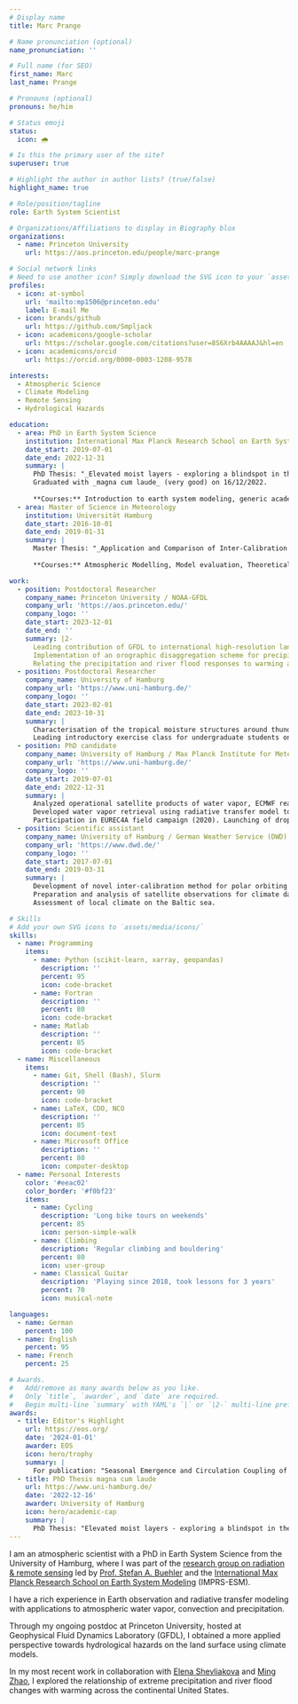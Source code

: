 ```yaml
---
# Display name
title: Marc Prange

# Name pronunciation (optional)
name_pronunciation: ''

# Full name (for SEO)
first_name: Marc
last_name: Prange

# Pronouns (optional)
pronouns: he/him

# Status emoji
status:
  icon: 🌧️

# Is this the primary user of the site?
superuser: true

# Highlight the author in author lists? (true/false)
highlight_name: true

# Role/position/tagline
role: Earth System Scientist

# Organizations/Affiliations to display in Biography blox
organizations:
  - name: Princeton University
    url: https://aos.princeton.edu/people/marc-prange

# Social network links
# Need to use another icon? Simply download the SVG icon to your `assets/media/icons/` folder.
profiles:
  - icon: at-symbol
    url: 'mailto:mp1506@princeton.edu'
    label: E-mail Me
  - icon: brands/github
    url: https://github.com/Smpljack
  - icon: academicons/google-scholar
    url: https://scholar.google.com/citations?user=8S6Xrb4AAAAJ&hl=en
  - icon: academicons/orcid
    url: https://orcid.org/0000-0003-1208-9578

interests:
  - Atmospheric Science
  - Climate Modeling
  - Remote Sensing
  - Hydrological Hazards

education:
  - area: PhD in Earth System Science
    institution: International Max Planck Research School on Earth System Modelling
    date_start: 2019-07-01
    date_end: 2022-12-31
    summary: |
      PhD Thesis: "_Elevated moist layers - exploring a blindspot in the global satellite observing system_"
      Graduated with _magna cum laude_ (very good) on 16/12/2022.
      
      **Courses:** Introduction to earth system modeling, generic academic skills, advanced scientific writing, introduction to python, the trades, greenhouse effect and climate, summer school on earth system modeling (Hamburg), exploratory data analysis for machine learning, supervised machine learning.
  - area: Master of Science in Meteorology
    institution: Universität Hamburg
    date_start: 2016-10-01
    date_end: 2019-01-31
    summary: |
      Master Thesis: "_Application and Comparison of Inter-Calibration Methods for Satellite Microwave Humidity Sounders_", grade: very good
      
      **Courses:** Atmospheric Modelling, Model evaluation, Theoretical Meteorology, The Atlantic ITCZ, Advanced remote sensing, Introduction to Astrophysics I+II, Modelling of stellar atmospheres.

work:
  - position: Postdoctoral Researcher
    company_name: Princeton University / NOAA-GFDL
    company_url: 'https://aos.princeton.edu/'
    company_logo: ''
    date_start: 2023-12-01
    date_end: ''
    summary: |2-
      Leading contribution of GFDL to international high-resolution land surface model inter-comparison project.
      Implementation of an orographic disaggregation scheme for precipitation and other meteorological variables to the GFDL land model.
      Relating the precipitation and river flood responses to warming across the United States using the GFDL coupled Atmosphere-Land model.
  - position: Postdoctoral Researcher
    company_name: University of Hamburg
    company_url: 'https://www.uni-hamburg.de/'
    company_logo: ''
    date_start: 2023-02-01
    date_end: 2023-10-31
    summary: |
      Characterisation of the tropical moisture structures around thunderstorms in a global storm resolving simulation and in ECMWF reanalysis.
      Leading introductory exercise class for undergraduate students on radiation and remote sensing.
  - position: PhD candidate
    company_name: University of Hamburg / Max Planck Institute for Meteorology
    company_url: 'https://www.uni-hamburg.de/'
    company_logo: ''
    date_start: 2019-07-01
    date_end: 2022-12-31
    summary: |
      Analyzed operational satellite products of water vapor, ECMWF reanalysis data and radiosonde data.
      Developed water vapor retrieval using radiative transfer model to quantify satellite sounder capabilities of capturing mid-tropospheric moist layers.
      Participation in EUREC4A field campaign (2020). Launching of dropsondes from research aircraft HALO. Involved in outreach activities with local schools. Led sub-group project for separating flight phases of HALO aircraft to ease data dissemination.
  - position: Scientific assistant
    company_name: University of Hamburg / German Weather Service (DWD)
    company_url: 'https://www.dwd.de/'
    company_logo: ''
    date_start: 2017-07-01
    date_end: 2019-03-31
    summary: |
      Development of novel inter-calibration method for polar orbiting satellites.
      Preparation and analysis of satellite observations for climate data record production.
      Assessment of local climate on the Baltic sea.

# Skills
# Add your own SVG icons to `assets/media/icons/`
skills:
  - name: Programming
    items:
      - name: Python (scikit-learn, xarray, geopandas)
        description: ''
        percent: 95
        icon: code-bracket
      - name: Fortran
        description: ''
        percent: 80
        icon: code-bracket
      - name: Matlab
        description: ''
        percent: 85
        icon: code-bracket
  - name: Miscellaneous
    items:
      - name: Git, Shell (Bash), Slurm
        description: ''
        percent: 90
        icon: code-bracket
      - name: LaTeX, CDO, NCO
        description: ''
        percent: 85
        icon: document-text
      - name: Microsoft Office
        description: ''
        percent: 80
        icon: computer-desktop
  - name: Personal Interests
    color: '#eeac02'
    color_border: '#f0bf23'
    items:
      - name: Cycling
        description: 'Long bike tours on weekends'
        percent: 85
        icon: person-simple-walk
      - name: Climbing
        description: 'Regular climbing and bouldering'
        percent: 80
        icon: user-group
      - name: Classical Guitar
        description: 'Playing since 2018, took lessons for 3 years'
        percent: 70
        icon: musical-note

languages:
  - name: German
    percent: 100
  - name: English
    percent: 95
  - name: French
    percent: 25

# Awards.
#   Add/remove as many awards below as you like.
#   Only `title`, `awarder`, and `date` are required.
#   Begin multi-line `summary` with YAML's `|` or `|2-` multi-line prefix and indent 2 spaces below.
awards:
  - title: Editor's Highlight
    url: https://eos.org/
    date: '2024-01-01'
    awarder: EOS
    icon: hero/trophy
    summary: |
      For publication: "Seasonal Emergence and Circulation Coupling of Moist Layers Over the Tropical Atlantic"
  - title: PhD Thesis magna cum laude
    url: https://www.uni-hamburg.de/
    date: '2022-12-16'
    awarder: University of Hamburg
    icon: hero/academic-cap
    summary: |
      PhD Thesis: "Elevated moist layers - exploring a blindspot in the global satellite observing system"
---
```


I am an atmospheric scientist with a PhD in Earth System Science from the University of Hamburg, where I was part of the [research group on radiation & remote sensing](https://www.mi.uni-hamburg.de/en/arbeitsgruppen/strahlung-und-fernerkundung.html) led by [Prof. Stefan A. Buehler](https://www.mi.uni-hamburg.de/arbeitsgruppen/strahlung-und-fernerkundung/personen/buehler-stefan.html) and the [International Max Planck Research School on Earth System Modeling](https://mpimet.mpg.de/en/career/imprs-esm) (IMPRS-ESM). 

I have a rich experience in Earth observation and radiative transfer modeling with applications to atmospheric water vapor, convection and precipitation. 

Through my ongoing postdoc at Princeton University, hosted at Geophysical Fluid Dynamics Laboratory (GFDL), I obtained a more applied perspective towards hydrological hazards on the land surface using climate models. 

In my most recent work in collaboration with [Elena Shevliakova](https://www.gfdl.noaa.gov/elena-shevliakova-homepage/) and [Ming Zhao](https://www.gfdl.noaa.gov/ming-zhao-homepage/), I explored the relationship of extreme precipitation and river flood changes with warming across the continental United States.
